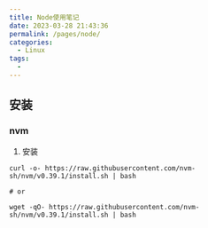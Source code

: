 ```yaml
---
title: Node使用笔记
date: 2023-03-28 21:43:36
permalink: /pages/node/
categories:
  - Linux
tags:
  - 
---
```


## 安装

### nvm

1. 安装

```shell
curl -o- https://raw.githubusercontent.com/nvm-sh/nvm/v0.39.1/install.sh | bash

# or

wget -qO- https://raw.githubusercontent.com/nvm-sh/nvm/v0.39.1/install.sh | bash
```
